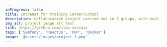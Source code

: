 ```yaml
---
inProgress: false
title: Intranet for training Center/School
description: Collaborative project carried out in 5 groups, with each team developing specific functionalities (user management, educational content, internal communication, etc.)
img_alt: project image alt text
link: https://github.com/ilan-servais
tags: ['Symfony', 'ReactJs', 'PHP', 'Docker']
image: '@assets/images/project-1.png'
---
```

